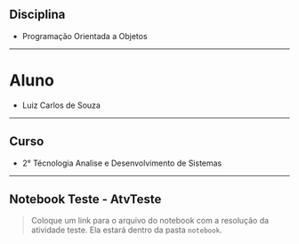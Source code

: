 ## Disciplina
* Programação Orientada a Objetos
**********************
# Aluno
   * Luiz Carlos de Souza
**********************
## Curso
   * 2° Técnologia Analise e Desenvolvimento de Sistemas   
**********************
## Notebook Teste - AtvTeste

> Coloque um link para o arquivo do notebook com a resolução da atividade teste. Ela estará dentro da pasta `notebook`.
